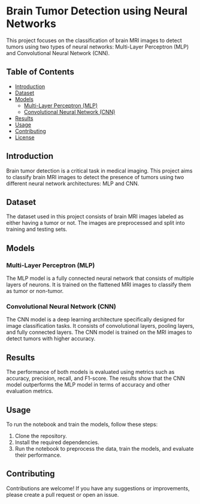 # Brain Tumor Detection using Neural Networks

This project focuses on the classification of brain MRI images to detect tumors using two types of neural networks: Multi-Layer Perceptron (MLP) and Convolutional Neural Network (CNN).

## Table of Contents
- [Introduction](#introduction)
- [Dataset](#dataset)
- [Models](#models)
    - [Multi-Layer Perceptron (MLP)](#multi-layer-perceptron-mlp)
    - [Convolutional Neural Network (CNN)](#convolutional-neural-network-cnn)
- [Results](#results)
- [Usage](#usage)
- [Contributing](#contributing)
- [License](#license)

## Introduction
Brain tumor detection is a critical task in medical imaging. This project aims to classify brain MRI images to detect the presence of tumors using two different neural network architectures: MLP and CNN.

## Dataset
The dataset used in this project consists of brain MRI images labeled as either having a tumor or not. The images are preprocessed and split into training and testing sets.

## Models

### Multi-Layer Perceptron (MLP)
The MLP model is a fully connected neural network that consists of multiple layers of neurons. It is trained on the flattened MRI images to classify them as tumor or non-tumor.

### Convolutional Neural Network (CNN)
The CNN model is a deep learning architecture specifically designed for image classification tasks. It consists of convolutional layers, pooling layers, and fully connected layers. The CNN model is trained on the MRI images to detect tumors with higher accuracy.

## Results
The performance of both models is evaluated using metrics such as accuracy, precision, recall, and F1-score. The results show that the CNN model outperforms the MLP model in terms of accuracy and other evaluation metrics.

## Usage
To run the notebook and train the models, follow these steps:
1. Clone the repository.
2. Install the required dependencies.
3. Run the notebook to preprocess the data, train the models, and evaluate their performance.

## Contributing
Contributions are welcome! If you have any suggestions or improvements, please create a pull request or open an issue.
